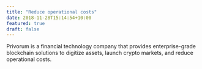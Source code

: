 ```yaml
---
title: "Reduce operational costs"
date: 2018-11-28T15:14:54+10:00
featured: true
draft: false
---
```


Privorum is a financial technology company that provides enterprise-grade blockchain solutions to digitize assets, launch crypto markets, and reduce operational costs.


